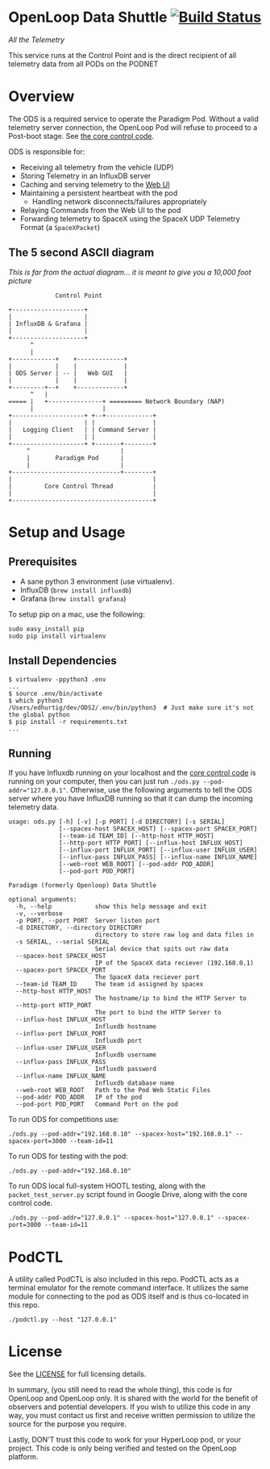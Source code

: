 # OpenLoop Data Shuttle [![Build Status](https://travis-ci.org/ParadigmHyperloop/ODS.svg?branch=dev%2Fcodewalk_2)](https://travis-ci.org/ParadigmHyperloop/ODS)

_All the Telemetry_

This service runs at the Control Point and is the direct recipient of all
telemetry data from all PODs on the PODNET

# Overview

The ODS is a required service to operate the Paradigm Pod. Without a valid
telemetry server connection, the OpenLoop Pod will refuse to proceed to a
Post-boot stage.  See
[the core control code](https://github.com/ParadigmHyperloop/hyperloop).

ODS is responsible for:

* Receiving all telemetry from the vehicle (UDP)
* Storing Telemetry in an InfluxDB server
* Caching and serving telemetry to the [Web UI](https://github.com/ParadigmHyperloop/web)
* Maintaining a persistent heartbeat with the pod
  * Handling network disconnects/failures appropriately
* Relaying Commands from the Web UI to the pod
* Forwarding telemetry to SpaceX using the SpaceX UDP Telemetry Format (a `SpaceXPacket`)

## The 5 second ASCII diagram

_This is far from the actual diagram... it is meant to give you a 10,000 foot
picture_

```
             Control Point

+--------------------+
|                    |
| InfluxDB & Grafana |
|                    |
+--------------------+
      ^
      |
+------------+    +-------------+
|            |    |             |
| ODS Server | -- |   Web GUI   |   
|            |    |             |
+---------+--+    +-------------+
      ^   |                      
===== |   +---------------+ ========= Network Boundary (NAP)
      |                   |         
+--------------------+ +--+-------------+
|                    | |                |
|   Logging Client   | | Command Server |
|                    | |                |
+--------------------+ +-------+--------+
     ^                         |
     |       Paradigm Pod      |
     |                         |
+------------------------------+--------+
|                                       |
|         Core Control Thread           |
|                                       |
+---------------------------------------+
```

# Setup and Usage

## Prerequisites

* A sane python 3 environment (use virtualenv).
* InfluxDB (`brew install influxdb`)
* Grafana (`brew install grafana`)


To setup pip on a mac, use the following:

```
sudo easy_install pip
sudo pip install virtualenv
```

## Install Dependencies

```
$ virtualenv -ppython3 .env
...
$ source .env/bin/activate
$ which python3
/Users/edhurtig/dev/ODS2/.env/bin/python3  # Just make sure it's not the global python
$ pip install -r requirements.txt
...
```

## Running

If you have Influxdb running on your localhost and the [core control code](https://github.com/ParadigmHyperloop/hyperloop) is running on your computer, then you can just run `./ods.py --pod-addr="127.0.0.1"`.  Otherwise,
use the following arguments to tell the ODS server where you have InfluxDB
running so that it can dump the incoming telemetry data.

```
usage: ods.py [-h] [-v] [-p PORT] [-d DIRECTORY] [-s SERIAL]
              [--spacex-host SPACEX_HOST] [--spacex-port SPACEX_PORT]
              [--team-id TEAM_ID] [--http-host HTTP_HOST]
              [--http-port HTTP_PORT] [--influx-host INFLUX_HOST]
              [--influx-port INFLUX_PORT] [--influx-user INFLUX_USER]
              [--influx-pass INFLUX_PASS] [--influx-name INFLUX_NAME]
              [--web-root WEB_ROOT] [--pod-addr POD_ADDR]
              [--pod-port POD_PORT]

Paradigm (formerly Openloop) Data Shuttle

optional arguments:
  -h, --help            show this help message and exit
  -v, --verbose
  -p PORT, --port PORT  Server listen port
  -d DIRECTORY, --directory DIRECTORY
                        directory to store raw log and data files in
  -s SERIAL, --serial SERIAL
                        Serial device that spits out raw data
  --spacex-host SPACEX_HOST
                        IP of the SpaceX data reciever (192.168.0.1)
  --spacex-port SPACEX_PORT
                        The SpaceX data reciever port
  --team-id TEAM_ID     The team id assigned by spacex
  --http-host HTTP_HOST
                        The hostname/ip to bind the HTTP Server to
  --http-port HTTP_PORT
                        The port to bind the HTTP Server to
  --influx-host INFLUX_HOST
                        Influxdb hostname
  --influx-port INFLUX_PORT
                        Influxdb port
  --influx-user INFLUX_USER
                        Influxdb username
  --influx-pass INFLUX_PASS
                        Influxdb password
  --influx-name INFLUX_NAME
                        Influxdb database name
  --web-root WEB_ROOT   Path to the Pod Web Static Files
  --pod-addr POD_ADDR   IP of the pod
  --pod-port POD_PORT   Command Port on the pod
```


To run ODS for competitions use:

```
./ods.py --pod-addr="192.168.0.10" --spacex-host="192.168.0.1" --spacex-port=3000 --team-id=11
```


To run ODS for testing with the pod:

```
./ods.py --pod-addr="192.168.0.10"
```

To run ODS local full-system HOOTL testing, along with the `packet_test_server.py` script found in Google Drive, along with the core control code.

```
./ods.py --pod-addr="127.0.0.1" --spacex-host="127.0.0.1" --spacex-port=3000 --team-id=11
```

# PodCTL

A utility called PodCTL is also included in this repo.  PodCTL acts as a
terminal emulator for the remote command interface. It utilizes the same module
for connecting to the pod as ODS itself and is thus co-located in this repo.

```
./podctl.py --host "127.0.0.1"
```

# License

See the [LICENSE](LICENSE) for full licensing details.

In summary, (you still need to read the whole thing), this code is for
OpenLoop and OpenLoop only. It is shared with the world for the benefit of
observers and potential developers. If you wish to utilize this code in any
way, you must contact us first and receive written permission to utilize the
source for the purpose you require.

Lastly, DON'T trust this code to work for your HyperLoop pod, or your project.
This code is only being verified and tested on the OpenLoop platform.
